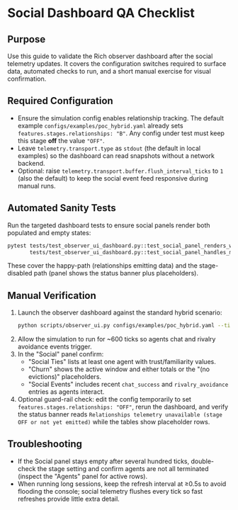# Social Dashboard QA Checklist

## Purpose
Use this guide to validate the Rich observer dashboard after the social telemetry updates. It covers the configuration switches required to surface data, automated checks to run, and a short manual exercise for visual confirmation.

## Required Configuration
- Ensure the simulation config enables relationship tracking. The default example `configs/examples/poc_hybrid.yaml` already sets `features.stages.relationships: "B"`. Any config under test must keep this stage **off** the value `"OFF"`.
- Leave `telemetry.transport.type` as `stdout` (the default in local examples) so the dashboard can read snapshots without a network backend.
- Optional: raise `telemetry.transport.buffer.flush_interval_ticks` to `1` (also the default) to keep the social event feed responsive during manual runs.

## Automated Sanity Tests
Run the targeted dashboard tests to ensure social panels render both populated and empty states:

```bash
pytest tests/test_observer_ui_dashboard.py::test_social_panel_renders_with_summary_and_events \
       tests/test_observer_ui_dashboard.py::test_social_panel_handles_missing_summary
```

These cover the happy-path (relationships emitting data) and the stage-disabled path (panel shows the status banner plus placeholders).

## Manual Verification
1. Launch the observer dashboard against the standard hybrid scenario:
   ```bash
   python scripts/observer_ui.py configs/examples/poc_hybrid.yaml --ticks 1200 --refresh 0.8
   ```
2. Allow the simulation to run for ~600 ticks so agents chat and rivalry avoidance events trigger.
3. In the "Social" panel confirm:
   - "Social Ties" lists at least one agent with trust/familiarity values.
   - "Churn" shows the active window and either totals or the "(no evictions)" placeholders.
   - "Social Events" includes recent `chat_success` and `rivalry_avoidance` entries as agents interact.
4. Optional guard-rail check: edit the config temporarily to set `features.stages.relationships: "OFF"`, rerun the dashboard, and verify the status banner reads `Relationships telemetry unavailable (stage OFF or not yet emitted)` while the tables show placeholder rows.

## Troubleshooting
- If the Social panel stays empty after several hundred ticks, double-check the stage setting and confirm agents are not all terminated (inspect the "Agents" panel for active rows).
- When running long sessions, keep the refresh interval at ≥0.5s to avoid flooding the console; social telemetry flushes every tick so fast refreshes provide little extra detail.
